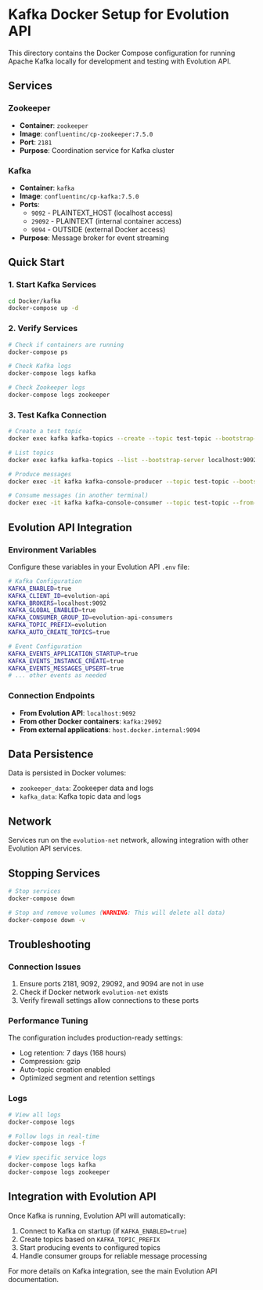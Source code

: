 # Kafka Docker Setup for Evolution API

This directory contains the Docker Compose configuration for running Apache Kafka locally for development and testing with Evolution API.

## Services

### Zookeeper
- **Container**: `zookeeper`
- **Image**: `confluentinc/cp-zookeeper:7.5.0`
- **Port**: `2181`
- **Purpose**: Coordination service for Kafka cluster

### Kafka
- **Container**: `kafka`
- **Image**: `confluentinc/cp-kafka:7.5.0`
- **Ports**: 
  - `9092` - PLAINTEXT_HOST (localhost access)
  - `29092` - PLAINTEXT (internal container access)
  - `9094` - OUTSIDE (external Docker access)
- **Purpose**: Message broker for event streaming

## Quick Start

### 1. Start Kafka Services
```bash
cd Docker/kafka
docker-compose up -d
```

### 2. Verify Services
```bash
# Check if containers are running
docker-compose ps

# Check Kafka logs
docker-compose logs kafka

# Check Zookeeper logs
docker-compose logs zookeeper
```

### 3. Test Kafka Connection
```bash
# Create a test topic
docker exec kafka kafka-topics --create --topic test-topic --bootstrap-server localhost:9092 --partitions 1 --replication-factor 1

# List topics
docker exec kafka kafka-topics --list --bootstrap-server localhost:9092

# Produce messages
docker exec -it kafka kafka-console-producer --topic test-topic --bootstrap-server localhost:9092

# Consume messages (in another terminal)
docker exec -it kafka kafka-console-consumer --topic test-topic --from-beginning --bootstrap-server localhost:9092
```

## Evolution API Integration

### Environment Variables
Configure these variables in your Evolution API `.env` file:

```bash
# Kafka Configuration
KAFKA_ENABLED=true
KAFKA_CLIENT_ID=evolution-api
KAFKA_BROKERS=localhost:9092
KAFKA_GLOBAL_ENABLED=true
KAFKA_CONSUMER_GROUP_ID=evolution-api-consumers
KAFKA_TOPIC_PREFIX=evolution
KAFKA_AUTO_CREATE_TOPICS=true

# Event Configuration
KAFKA_EVENTS_APPLICATION_STARTUP=true
KAFKA_EVENTS_INSTANCE_CREATE=true
KAFKA_EVENTS_MESSAGES_UPSERT=true
# ... other events as needed
```

### Connection Endpoints
- **From Evolution API**: `localhost:9092`
- **From other Docker containers**: `kafka:29092`
- **From external applications**: `host.docker.internal:9094`

## Data Persistence

Data is persisted in Docker volumes:
- `zookeeper_data`: Zookeeper data and logs
- `kafka_data`: Kafka topic data and logs

## Network

Services run on the `evolution-net` network, allowing integration with other Evolution API services.

## Stopping Services

```bash
# Stop services
docker-compose down

# Stop and remove volumes (WARNING: This will delete all data)
docker-compose down -v
```

## Troubleshooting

### Connection Issues
1. Ensure ports 2181, 9092, 29092, and 9094 are not in use
2. Check if Docker network `evolution-net` exists
3. Verify firewall settings allow connections to these ports

### Performance Tuning
The configuration includes production-ready settings:
- Log retention: 7 days (168 hours)
- Compression: gzip
- Auto-topic creation enabled
- Optimized segment and retention settings

### Logs
```bash
# View all logs
docker-compose logs

# Follow logs in real-time
docker-compose logs -f

# View specific service logs
docker-compose logs kafka
docker-compose logs zookeeper
```

## Integration with Evolution API

Once Kafka is running, Evolution API will automatically:
1. Connect to Kafka on startup (if `KAFKA_ENABLED=true`)
2. Create topics based on `KAFKA_TOPIC_PREFIX`
3. Start producing events to configured topics
4. Handle consumer groups for reliable message processing

For more details on Kafka integration, see the main Evolution API documentation.
